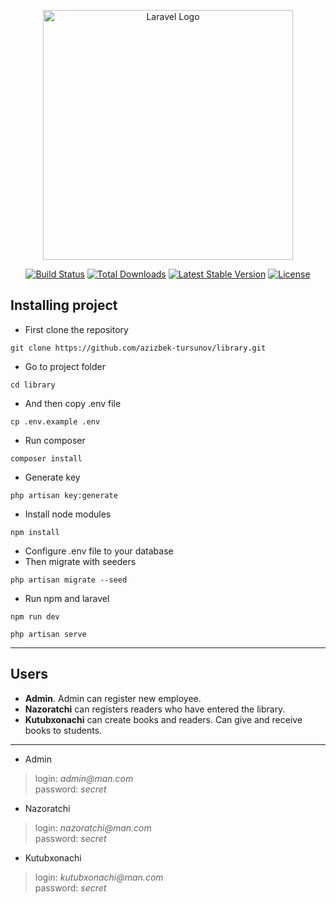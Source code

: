 <p align="center"><a href="https://laravel.com" target="_blank"><img src="https://raw.githubusercontent.com/laravel/art/master/logo-lockup/5%20SVG/2%20CMYK/1%20Full%20Color/laravel-logolockup-cmyk-red.svg" width="400" alt="Laravel Logo"></a></p>

<p align="center">
<a href="https://github.com/laravel/framework/actions"><img src="https://github.com/laravel/framework/workflows/tests/badge.svg" alt="Build Status"></a>
<a href="https://packagist.org/packages/laravel/framework"><img src="https://img.shields.io/packagist/dt/laravel/framework" alt="Total Downloads"></a>
<a href="https://packagist.org/packages/laravel/framework"><img src="https://img.shields.io/packagist/v/laravel/framework" alt="Latest Stable Version"></a>
<a href="https://packagist.org/packages/laravel/framework"><img src="https://img.shields.io/packagist/l/laravel/framework" alt="License"></a>
</p>

## Installing project

- First clone the repository

```
git clone https://github.com/azizbek-tursunov/library.git
```
- Go to project folder
```
cd library
```
- And then copy .env file
```
cp .env.example .env
```
- Run composer
```
composer install
```
- Generate key
```
php artisan key:generate
```
- Install node modules
```
npm install
```
- Configure .env file to your database
- Then migrate with seeders
```
php artisan migrate --seed
```
- Run npm and laravel
```
npm run dev
```
```
php artisan serve
```
---

## Users

- **Admin**. Admin can register new employee.
- **Nazoratchi** can registers readers who have entered the library.
- **Kutubxonachi** can create books and readers. Can give and receive books to students.

---
- Admin
> login: _admin@man.com_ <br>
password: _secret_

- Nazoratchi
> login: _nazoratchi@man.com_ <br>
password: _secret_

- Kutubxonachi
> login: _kutubxonachi@man.com_ <br>
password: _secret_
